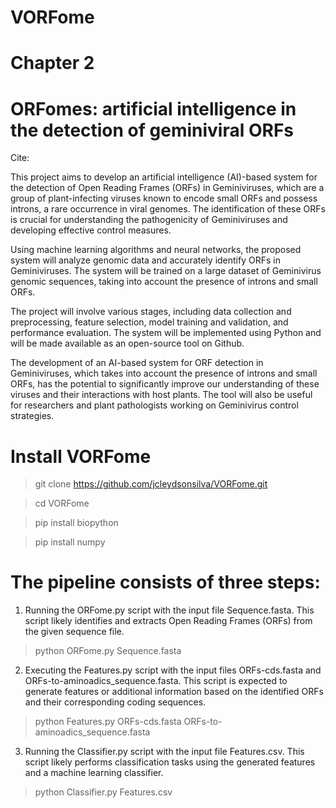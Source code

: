 # VORFome
# Chapter 2 
# ORFomes: artificial intelligence in the detection of geminiviral ORFs 
Cite: 

This project aims to develop an artificial intelligence (AI)-based system for the detection of Open Reading Frames (ORFs) in Geminiviruses, which are a group of plant-infecting viruses known to encode small ORFs and possess introns, a rare occurrence in viral genomes. The identification of these ORFs is crucial for understanding the pathogenicity of Geminiviruses and developing effective control measures.

Using machine learning algorithms and neural networks, the proposed system will analyze genomic data and accurately identify ORFs in Geminiviruses. The system will be trained on a large dataset of Geminivirus genomic sequences, taking into account the presence of introns and small ORFs.

The project will involve various stages, including data collection and preprocessing, feature selection, model training and validation, and performance evaluation. The system will be implemented using Python and will be made available as an open-source tool on Github.

The development of an AI-based system for ORF detection in Geminiviruses, which takes into account the presence of introns and small ORFs, has the potential to significantly improve our understanding of these viruses and their interactions with host plants. The tool will also be useful for researchers and plant pathologists working on Geminivirus control strategies.


# Install VORFome

> git clone https://github.com/jcleydsonsilva/VORFome.git

> cd VORFome

> pip install biopython

> pip install numpy


# The pipeline consists of three steps:

1) Running the ORFome.py script with the input file Sequence.fasta. This script likely identifies and extracts Open Reading Frames (ORFs) from the given sequence file.

> python ORFome.py Sequence.fasta

2) Executing the Features.py script with the input files ORFs-cds.fasta and ORFs-to-aminoadics_sequence.fasta. This script is expected to generate features or additional information based on the identified ORFs and their corresponding coding sequences.

> python Features.py ORFs-cds.fasta ORFs-to-aminoadics_sequence.fasta

3) Running the Classifier.py script with the input file Features.csv. This script likely performs classification tasks using the generated features and a machine learning classifier.

> python Classifier.py Features.csv


